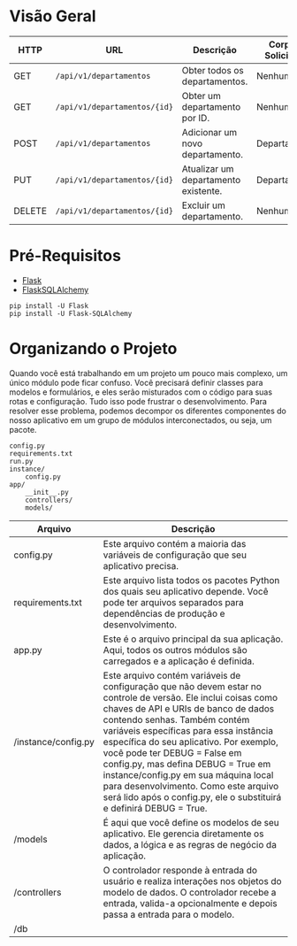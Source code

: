 # Visão Geral

| HTTP | URL                     | Descrição                            | Corpo da Solicitação | Corpo da Resposta |
| --- |-------------------------|--------------------------------------|----------------------| --- |
| GET | `/api/v1/departamentos` | Obter todos os departamentos.        | Nenhum               | Lista de departamentos |
| GET | `/api/v1/departamentos/{id}` | Obter um departamento por ID.        | Nenhum               | Item de departamento |
| POST | `/api/v1/departamentos`      | Adicionar um novo departamento.      | Departamento         | Item de departamento |
| PUT | `/api/v1/departamentos/{id}` | Atualizar um departamento existente. | Departamentos        | Nenhum |
| DELETE | `/api/v1/departamentos/{id}` | Excluir um departamento.             | Nenhum               | Nenhum |

# Pré-Requisitos

- [Flask](https://flask.palletsprojects.com/)
- [FlaskSQLAlchemy](https://flask-sqlalchemy.palletsprojects.com/)
```
pip install -U Flask
pip install -U Flask-SQLAlchemy
```

# Organizando o Projeto

Quando você está trabalhando em um projeto um pouco mais complexo, um único módulo pode ficar confuso. Você precisará definir classes para modelos e formulários, e eles serão misturados com o código para suas rotas e configuração. Tudo isso pode frustrar o desenvolvimento. Para resolver esse problema, podemos decompor os diferentes componentes do nosso aplicativo em um grupo de módulos interconectados, ou seja, um pacote.

```
config.py
requirements.txt
run.py
instance/
    config.py
app/
    __init__.py
    controllers/
    models/
```

| Arquivo | Descrição |
| --- | --- |
| config.py | Este arquivo contém a maioria das variáveis de configuração que seu aplicativo precisa. |
| requirements.txt | Este arquivo lista todos os pacotes Python dos quais seu aplicativo depende. Você pode ter arquivos separados para dependências de produção e desenvolvimento. |
| app.py | Este é o arquivo principal da sua aplicação. Aqui, todos os outros módulos são carregados e a aplicação é definida. |
| /instance/config.py | Este arquivo contém variáveis de configuração que não devem estar no controle de versão. Ele inclui coisas como chaves de API e URIs de banco de dados contendo senhas. Também contém variáveis específicas para essa instância específica do seu aplicativo. Por exemplo, você pode ter DEBUG = False em config.py, mas defina DEBUG = True em instance/config.py em sua máquina local para desenvolvimento. Como este arquivo será lido após o config.py, ele o substituirá e definirá DEBUG = True. |
| /models | É aqui que você define os modelos de seu aplicativo. Ele gerencia diretamente os dados, a lógica e as regras de negócio da aplicação. |
| /controllers | O controlador responde à entrada do usuário e realiza interações nos objetos do modelo de dados. O controlador recebe a entrada, valida-a opcionalmente e depois passa a entrada para o modelo. |
| /db |  |
